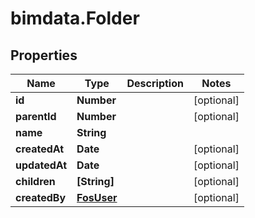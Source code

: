 # bimdata.Folder

## Properties
Name | Type | Description | Notes
------------ | ------------- | ------------- | -------------
**id** | **Number** |  | [optional] 
**parentId** | **Number** |  | [optional] 
**name** | **String** |  | 
**createdAt** | **Date** |  | [optional] 
**updatedAt** | **Date** |  | [optional] 
**children** | **[String]** |  | [optional] 
**createdBy** | [**FosUser**](FosUser.md) |  | [optional] 


